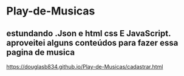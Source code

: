# Play-de-Musicas  
## estundando .Json e html css E JavaScript. aproveitei alguns conteúdos para fazer essa pagina de musica 
https://douglasb834.github.io/Play-de-Musicas/cadastrar.html
